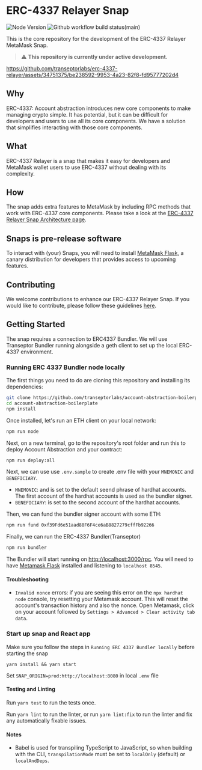 # ERC-4337 Relayer Snap

![Node Version](https://img.shields.io/badge/node-16.x-green)
![Github workflow build status(main)](https://img.shields.io/github/actions/workflow/status/transeptorlabs/erc-4337-relayer/build-test.yml?branch=main)

This is the core repository for the development of the ERC-4337 Relayer
MetaMask Snap.

> :warning: **This repository is currently under active development.**

https://github.com/transeptorlabs/erc-4337-relayer/assets/34751375/be238592-9953-4a23-82f8-fd95777202d4

## Why

ERC-4337: Account abstraction introduces new core components to make managing crypto simple. It has potential, but it can be difficult for developers and users to use all its core components. We have a solution that simplifies interacting with those core components.

## What

ERC-4337 Relayer is a snap that makes it easy for developers and MetaMask wallet users to use ERC-4337 without dealing with its complexity.

## How

The snap adds extra features to MetaMask by including RPC methods that work with ERC-4337 core components. Please take a look at the [ERC-4337 Relayer Snap Architecture page](https://transeptorlabs.io/snap/concepts/architecture).

## Snaps is pre-release software

To interact with (your) Snaps, you will need to install [MetaMask Flask](https://metamask.io/flask/), a canary distribution for developers that provides access to upcoming features.

## Contributing

We welcome contributions to enhance our ERC-4337 Relayer Snap. If you would like to contribute, please follow these guidelines [here](https://github.com/transeptorlabs/erc-4337-snap/blob/main/CONTRIBUTING.md).

## Getting Started

The snap requires a connection to ERC4337 Bundler. We will use Transeptor Bundler running alongside a geth client to set up the local ERC-4337 environment.

### Running ERC 4337 Bundler node locally

The first things you need to do are cloning this repository and installing its
dependencies:

```sh
git clone https://github.com/transeptorlabs/account-abstraction-boilerplate.git
cd account-abstraction-boilerplate
npm install
```

Once installed, let's run an ETH client on your local network:

```sh
npm run node
```

Next, on a new terminal, go to the repository's root folder and run this to
deploy Account Abstraction and your contract:

```sh
npm run deploy:all
```

Next, we can use use `.env.sample` to create .env file with your `MNEMONIC` and `BENEFICIARY`.

- `MNEMONIC`: and is set to the default seend phrase of hardhat accounts. The first account of the hardhat accounts is used as the bundler signer.
- `BENEFICIARY`: is set to the second account of the hardhat accounts.

Then, we can fund the bundler signer account with some ETH:

```sh
npm run fund 0xf39Fd6e51aad88F6F4ce6aB8827279cffFb92266
```

Finally, we can run the ERC-4337 Bundler(Transeptor)

```sh
npm run bundler
```

The Bundler will start running on [http://localhost:3000/rpc](http://localhost:3000/rpc). You will
need to have [Metamask Flask](https://metamask.io/flask/) installed and listening to
`localhost 8545`.

#### Troubleshooting

- `Invalid nonce` errors: if you are seeing this error on the `npx hardhat node`
  console, try resetting your Metamask account. This will reset the account's
  transaction history and also the nonce. Open Metamask, click on your account
  followed by `Settings > Advanced > Clear activity tab data`.

### Start up snap and React app

Make sure you follow the steps in `Running ERC 4337 Bundler locally` before starting the snap

```shell
yarn install && yarn start
```

Set `SNAP_ORIGIN=prod:http://localhost:8080` in local `.env` file

#### Testing and Linting

Run `yarn test` to run the tests once.

Run `yarn lint` to run the linter, or run `yarn lint:fix` to run the linter and fix any automatically fixable issues.

#### Notes

- Babel is used for transpiling TypeScript to JavaScript, so when building with the CLI,
  `transpilationMode` must be set to `localOnly` (default) or `localAndDeps`.
